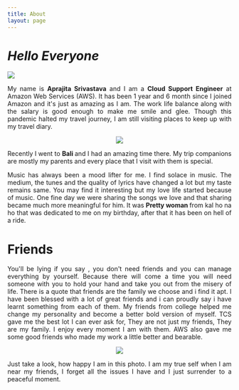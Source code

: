 ```yaml
---
title: About
layout: page
---
```


# *Hello* *Everyone*

<img src = "{{ site.url }}/assets/images/profile.jpeg">

<p align="justify">My name is <strong>Aprajita Srivastava</strong> and I am a <strong>Cloud Support Engineer</strong> at Amazon Web Services (AWS). It has been 1 year and 6 month since I joined Amazon and it's just as amazing as I am. The work life balance along with the salary is good enough to make me smile and glee. Though this pandemic halted my travel journey, I am still visiting places to keep up with my travel diary. </p>


<center>
<img src="{{site.url}}/assets/images/bali.jpeg">
</center>

<p align="justify">
Recently I went to <strong> Bali </strong> and I had an amazing time there. My trip companions are mostly my parents and every place that I visit with them is special. 
</p>

<p align="justify">Music has always been a mood lifter for me. I find solace in music. The medium, the tunes and the quality of lyrics have changed a lot but my taste remains same. You may find it interesting but my love life started because of music. One fine day we were sharing the songs we love and that sharing became much more meaningful for him. It was <strong> Pretty woman </strong> from kal ho na ho that was dedicated to me on my birthday, after that it has been on hell of a ride.
</p>


# **Friends**

<p align="justify">You'll be lying if you say , you don't need friends and you can manage everything by yourself. Because there will come a time you will need someone with you to hold your hand and take you out from the misery of life. There is a quote that friends are the family we choose and i find it apt. I have been blessed with a lot of great friends and i can proudly say i have learnt something from each of them. My friends from college helped me change my personality and become a better bold version of myself. TCS gave me the best lot I can ever ask for, They are not just my friends, They are my family. I enjoy every moment I am with them. AWS also gave me some good friends who made my work a little better and bearable. </p>

<center>
<img src="{{site.url}}/assets/images/Friends.jpeg">
</center>

<p align="justify">Just take a look, how happy I am in this photo. I am my true self when I am near my friends, I forget all the issues I have and I just surrender to a peaceful moment.</p>






